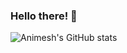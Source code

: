 ### Hello there! 👋

![Animesh's GitHub stats](https://github-readme-stats.vercel.app/api?username=animeshpandey&show_icons=true&theme=tokyonight&count_private=true)


<!--
**AnimeshPandey/AnimeshPandey** is a ✨ _special_ ✨ repository because its `README.md` (this file) appears on your GitHub profile.

Here are some ideas to get you started:

- 🔭 I’m currently working on ...
- 🌱 I’m currently learning ...
- 👯 I’m looking to collaborate on ...
- 🤔 I’m looking for help with ...
- 💬 Ask me about ...
- 📫 How to reach me: ...
- 😄 Pronouns: ...
- ⚡ Fun fact: ...
-->
